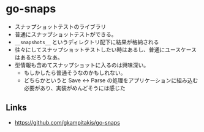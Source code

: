 # go-snaps
- スナップショットテストのライブラリ
- 普通にスナップショットテストができる。
- `__snapshots__` というディレクトリ配下に結果が格納される
- 往々にしてスナップショットテストしたい時はあるし、普通にユースケースはあるだろうなあ。
- 型情報も含めてスナップショットに入るのは興味深い。
  - もしかしたら普通そうなのかもしれない。
  - どちらかというと Save <-> Parse の処理をアプリケーションに組み込む必要があり、実装がめんどそうには感じた

## Links
- https://github.com/gkampitakis/go-snaps
